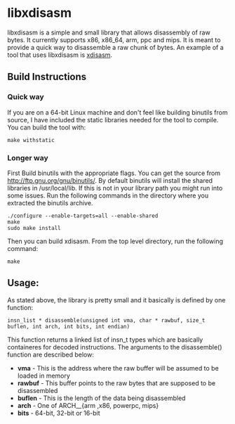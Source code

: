 libxdisasm
==========

libxdisasm is a simple and small library that allows disassembly of raw bytes. It currently supports x86, x86_64, arm, ppc and mips. It is meant to provide a quick way to disassemble a raw chunk of bytes. An example of a tool that uses libxdisasm is [xdisasm](http://github.com/acama/xdisasm).

Build Instructions
------------------
### Quick way
If you are on a 64-bit Linux machine and don't feel like building binutils from source, I have included the static libraries needed for the tool to compile. You can build the tool with:
```
make withstatic
```
### Longer way
First Build binutils with the appropriate flags. You can get the source from http://ftp.gnu.org/gnu/binutils/. By default binutils will install the shared libraries in /usr/local/lib. If this is not in your library path you might run into some issues. Run the following commands in the directory where you extracted the binutils archive.
```
./configure --enable-targets=all --enable-shared
make
sudo make install
```
Then you can build xdisasm. From the top level directory, run the following command:
```
make
```

Usage:
------
As stated above, the library is pretty small and it basically is defined by one function:
```
insn_list * disassemble(unsigned int vma, char * rawbuf, size_t buflen, int arch, int bits, int endian)
```
This function returns a linked list of insn_t types which are basically containeres for decoded instructions. The arguments to the disassemble() function are described below:
* __vma__ - This is the address where the raw buffer will be assumed to be loaded in memory
* __rawbuf__ - This buffer points to the raw bytes that are supposed to be disassembled
* __buflen__ - This is the length of the data being disassembled
* __arch__ - One of ARCH__{arm ,x86, powerpc, mips}
* __bits__ - 64-bit, 32-bit or 16-bit
